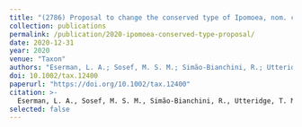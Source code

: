 ```yaml
---
title: "(2786) Proposal to change the conserved type of Ipomoea, nom. cons. (Convolvulaceae)"
collection: publications
permalink: /publication/2020-ipomoea-conserved-type-proposal/
date: 2020-12-31
year: 2020
venue: "Taxon"
authors: "Eserman, L. A.; Sosef, M. S. M.; Simão-Bianchini, R.; Utteridge, T. M. A.; Barbosa, J. C. J.; Buril, M. T.; Chatrou, L. W.; Clay, K.; Delgado, G.; Desquilbet, T. E.; Ferreira, P. P. A.; Grande Allende, J. R.; Hernández, A. L.; <b>Huerta-Ramos, G.</b>; Jarret, R. L.; Kojima, R. K.; Landrein, S.; Lourenço, J. A. A. M.; De Man, I.; Miller, R. E.; More, S.; Moreira, A. L. C.; Mwanga-Mwanga, I.; Nhanala, S.; Pastore, M.; Petrongari, F. S.; Pisuttimarn, P.; Pornpongrungrueng, P.; Rifkin, J.; Santos, F. D. S.; Shimpale, V. B.; Silva, S. S.; Stinchcombe, J. R.; Traiperm, P.; Vasconcelos, L. V.; Wang, M.-L.; Villordon, A.; Yang, J.; Yencho, G. C.; Heider, B.; Simões, A. R. G."
doi: 10.1002/tax.12400
paperurl: "https://doi.org/10.1002/tax.12400"
citation: >-
  Eserman, L. A., Sosef, M. S. M., Simão-Bianchini, R., Utteridge, T. M. A., Barbosa, J. C. J., Buril, M. T., et al. (2020). (2786) Proposal to change the conserved type of <em>Ipomoea</em>, nom. cons. (Convolvulaceae). <i>Taxon</i>, 69(6), 1369–1371. <a href="https://doi.org/10.1002/tax.12400" target="_blank" rel="noopener">https://doi.org/10.1002/tax.12400</a>
selected: false
---
```

